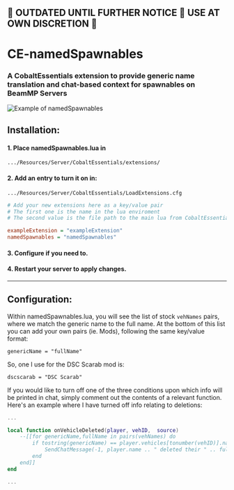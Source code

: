 ## 🛑 OUTDATED UNTIL FURTHER NOTICE 🛑 USE AT OWN DISCRETION 🛑

# CE-namedSpawnables

### A CobaltEssentials extension to provide generic name translation and chat-based context for spawnables on BeamMP Servers

![Example of namedSpawnables](https://i.imgur.com/6qCnsEc.png)

## Installation:

#### 1. Place namedSpawnables.lua in
`.../Resources/Server/CobaltEssentials/extensions/`

#### 2. Add an entry to turn it on in:
`.../Resources/Server/CobaltEssentials/LoadExtensions.cfg`

 ```cfg
# Add your new extensions here as a key/value pair
# The first one is the name in the lua enviroment
# The second value is the file path to the main lua from CobaltEssentials/extensions

exampleExtension = "exampleExtension"
namedSpawnables = "namedSpawnables"
```

#### 3. Configure if you need to.

#### 4. Restart your server to apply changes.
---
## Configuration:

Within namedSpawnables.lua, you will see the list of stock `vehNames` pairs, where we match the generic name to the full name.
At the bottom of this list you can add your own pairs (ie. Mods), following the same key/value format:

`genericName = "fullName"`

So, one I use for the DSC Scarab mod is:

`dscscarab = "DSC Scarab"`

If you would like to turn off one of the three conditions upon which info will be printed in chat, simply comment out the contents of a relevant function.
Here's an example where I have turned off info relating to deletions:

```lua
...

local function onVehicleDeleted(player, vehID,  source)
	--[[for genericName,fullName in pairs(vehNames) do
		if tostring(genericName) == player.vehicles[tonumber(vehID)].name then
			SendChatMessage(-1, player.name .. " deleted their " .. fullName)
		end
	end]]
end

...
```
